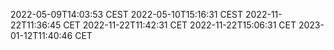 2022-05-09T14:03:53 CEST
2022-05-10T15:16:31 CEST
2022-11-22T11:36:45 CET
2022-11-22T11:42:31 CET
2022-11-22T15:06:31 CET
2023-01-12T11:40:46 CET
